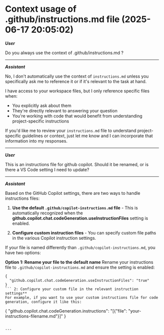 <!-- Generated by SpecStory -->

# Context usage of .github/instructions.md file (2025-06-17 20:05:02)

_**User**_

Do you always use the context of .github/instructions.md ?

---

_**Assistant**_

No, I don't automatically use the context of `instructions.md` unless you specifically ask me to reference it or if it's relevant to the task at hand.

I have access to your workspace files, but I only reference specific files when:
- You explicitly ask about them
- They're directly relevant to answering your question
- You're working with code that would benefit from understanding project-specific instructions

If you'd like me to review your `instructions.md` file to understand project-specific guidelines or context, just let me know and I can incorporate that information into my responses.

---

_**User**_

This is an instructions file for github copilot. Should it be renamed, or is there a VS Code setting I need to update?

---

_**Assistant**_

Based on the GitHub Copilot settings, there are two ways to handle instructions files:

1. **Use the default `.github/copilot-instructions.md` file** - This is automatically recognized when the **github.copilot.chat.codeGeneration.useInstructionFiles** setting is enabled.

2. **Configure custom instruction files** - You can specify custom file paths in the various Copilot instruction settings.

If your file is named differently than `.github/copilot-instructions.md`, you have two options:

**Option 1: Rename your file to the default name**
Rename your instructions file to `.github/copilot-instructions.md` and ensure the setting is enabled:

```
{
  "github.copilot.chat.codeGeneration.useInstructionFiles": "true"
}
``` 2: Configure your custom file in the relevant instruction settings**
For example, if you want to use your custom instructions file for code generation, configure it like this:

```
{
  "github.copilot.chat.codeGeneration.instructions": "[{\"file\": \"your-instructions-filename.md\"}]"
}
``` can also configure instructions for other Copilot features using **github.copilot.chat.testGeneration.instructions**, **github.copilot.chat.commitMessageGeneration.instructions**, **github.copilot.chat.reviewSelection.instructions**, or **github.copilot.chat.pullRequestDescriptionGeneration.instructions**.

---

